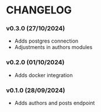 # CHANGELOG

### v0.3.0 (27/10/2024)
- Adds postgres connection
- Adjustments in authors modules

### v0.2.0 (01/10/2024)
- Adds docker integration

### v0.1.0 (28/09/2024)
- Adds authors and posts endpoint
